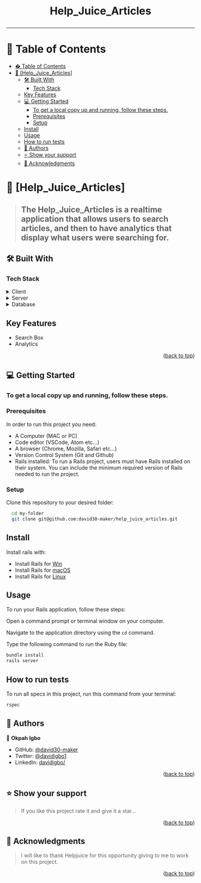 <a name="readme-top"></a>

<div align="center">
<h1> <b>Help_Juice_Articles</b> <hr/>

</div>

# 📗 Table of Contents

- [� Table of Contents](#-table-of-contents)
- [📖 \[Help_Juice_Articles\] ](#-help_juice_articles-)
  - [🛠 Built With ](#-built-with-)
    - [Tech Stack ](#tech-stack-)
  - [Key Features ](#key-features-)
  - [💻 Getting Started ](#-getting-started-)
    - [To get a local copy up and running, follow these steps.](#to-get-a-local-copy-up-and-running-follow-these-steps)
    - [Prerequisites](#prerequisites)
    - [Setup](#setup)
  - [Install](#install)
  - [Usage](#usage)
  - [How to run tests](#run-tests)
  - [👥 Authors ](#-authors-)
  - [⭐️ Show your support ](#️-show-your-support-)
  - [🙏 Acknowledgments ](#-acknowledgments-)

<!-- PROJECT DESCRIPTION -->

# 📖 [Help_Juice_Articles] <a name="about-project"></a>

> ## The **Help_Juice_Articles** is a realtime application that allows users to search articles, and then to have analytics that display what users were searching for.
## 🛠 Built With <a name="built-with"></a>

### Tech Stack <a name="tech-stack"></a>

<details>
  <summary>Client</summary>
  <ul>
    <li><p> <b>Ruby: </b> The primary programming language for the project.</p></li>
    <li><p><b>Rails: </b> A ruby framework.</p></li>
     <li><p><b>JavaScript: </b>Handles dynamic interactivity of the application</p></li>
  </ul>
</details>

<details>
  <summary>Server</summary>
  <ul>
    <li>Ruby on Rails</li>
  </ul>
</details>

<details>
<summary>Database</summary>
  <ul>
    <li>Postgresql</li>
  </ul>
</details>

<!-- Features -->

## Key Features <a name="key-features"></a>

- Search Box
- Analytics

<p align="right">(<a href="#readme-top">back to top</a>)</p>


<!-- GETTING STARTED -->

## 💻 Getting Started <a name="getting-started"></a>

### To get a local copy up and running, follow these steps.

### Prerequisites

In order to run this project you need:

- A Computer (MAC or PC)
- Code editor (VSCode, Atom etc...)
- A browser (Chrome, Mozilla, Safari etc...)
- Version Control System (Git and Github)
- Rails installed: To run a Rails project, users must have Rails installed on their system. You can include the minimum required version of Rails needed to run the project.

### Setup

Clone this repository to your desired folder:

```sh
  cd my-folder
  git clone git@github.com:david30-maker/help_juice_articles.git
```

## Install

Install rails with:

- Install Rails for [Win](https://railsinstaller.org/)
- Install Rails for [macOS](https://www.rails-lang.org/en/documentation/installation/#homebrew)
- Install Rails for [Linux](https://www.makeuseof.com/install-rails-on-linux/)

## Usage

To run your Rails application, follow these steps:

Open a command prompt or terminal window on your computer.

Navigate to the application directory using the `cd` command.

Type the following command to run the Ruby file:

```sh
bundle install
rails server
```

## How to run tests
To run all specs in this project, run this command from your terminal:
```sh
rspec
```
<!-- AUTHORS -->

## 👥 Authors <a name="authors"></a>

👤 **Okpah Igbo**

- GitHub: [@david30-maker](https://github.com/david30-maker)
- Twitter: [@davidigbo1](https://twitter.com/davidigbo1)
- LinkedIn: [davidigbo/](https://www.linkedin.com/in/davidigbo/)

<p align="right">(<a href="#readme-top">back to top</a>)</p>

## ⭐️ Show your support <a name="support"></a>

> If you like this project rate it and give it a star...

<p align="right">(<a href="#readme-top">back to top</a>)</p>

## 🙏 Acknowledgments <a name="acknowledgements"></a>

> I will like to thank Helpjuice for this opportunity giving to me to work on this project.

<p align="right">(<a href="#readme-top">back to top</a>)</p>
